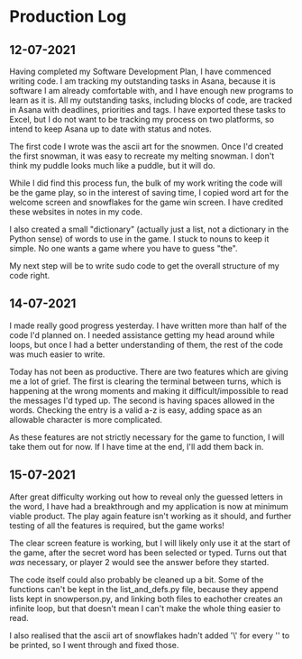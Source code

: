 # Production Log
## 12-07-2021

Having completed my Software Development Plan, I have commenced writing code. I am tracking my outstanding tasks in Asana, because it is software I am already comfortable with, and I have enough new programs to learn as it is. All my outstanding tasks, including blocks of code, are tracked in Asana with deadlines, priorities and tags. I have exported these tasks to Excel, but I do not want to be tracking my process on two platforms, so intend to keep Asana up to date with status and notes.

The first code I wrote was the ascii art for the snowmen. Once I'd created the first snowman, it was easy to recreate my melting snowman. I don't think my puddle looks much like a puddle, but it will do.

While I did find this process fun, the bulk of my work writing the code will be the game play, so in the interest of saving time, I copied word art for the welcome screen and snowflakes for the game win screen. I have credited these websites in notes in my code.

I also created a small "dictionary" (actually just a list, not a dictionary in the Python sense) of words to use in the game. I stuck to nouns to keep it simple. No one wants a game where you have to guess "the".

My next step will be to write sudo code to get the overall structure of my code right.

## 14-07-2021

I made really good progress yesterday. I have written more than half of the code I'd planned on. I needed assistance getting my head around while loops, but once I had a better understanding of them, the rest of the code was much easier to write.

Today has not been as productive. There are two features which are giving me a lot of grief. The first is clearing the terminal between turns, which is happening at the wrong moments and making it difficult/impossible to read the messages I'd typed up. The second is having spaces allowed in the words. Checking the entry is a valid a-z is easy, adding space as an allowable character is more complicated.

As these features are not strictly necessary for the game to function, I will take them out for now. If I have time at the end, I'll add them back in.

## 15-07-2021

After great difficulty working out how to reveal only the guessed letters in the word, I have had a breakthrough and my application is now at minimum viable product. The play again feature isn't working as it should, and further testing of all the features is required, but the game works!

The clear screen feature is working, but I will likely only use it at the start of the game, after the secret word has been selected or typed. Turns out that *was* necessary, or player 2 would see the answer before they started.

The code itself could also probably be cleaned up a bit. Some of the functions can't be kept in the list_and_defs.py file, because they append lists kept in snowperson.py, and linking both files to eachother creates an infinite loop, but that doesn't mean I can't make the whole thing easier to read.

I also realised that the ascii art of snowflakes hadn't added '\\' for every '\' to be printed, so I went through and fixed those.